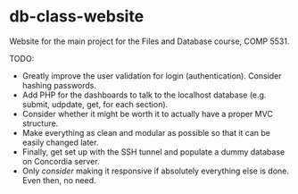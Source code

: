 # db-class-website

Website for the main project for the Files and Database course, COMP 5531.

TODO:

- Greatly improve the user validation for login (authentication). Consider hashing passwords.
- Add PHP for the dashboards to talk to the localhost database (e.g. submit, udpdate, get, for each section).
- Consider whether it might be worth it to actually have a proper MVC structure.
- Make everything as clean and modular as possible so that it can be easily changed later.
- Finally, get set up with the SSH tunnel and populate a dummy database on Concordia server.
- Only *consider* making it responsive if absolutely everything else is done. Even then, no need.
